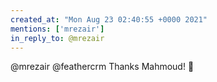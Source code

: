 ```yaml
---
created_at: "Mon Aug 23 02:40:55 +0000 2021"
mentions: ['mrezair']
in_reply_to: @mrezair
---
```


@mrezair @feathercrm Thanks Mahmoud! 🙏